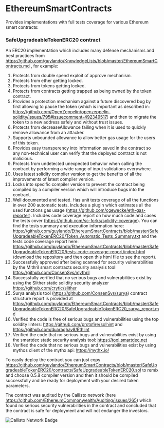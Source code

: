 # EthereumSmartContracts
Provides implementations with full tests coverage for various Ethereum smart contracts:

### SafeUpgradeableTokenERC20 contract

An ERC20 implementation which includes many defense mechanisms and best practices from https://github.com/guylando/KnowledgeLists/blob/master/EthereumSmartContracts.md , for example:
1. Protects from double spend exploit of approve mechanism.
2. Protects from ether getting locked.
3. Protects from tokens getting locked.
4. Protects from contracts getting trapped as being owned by the token contract.
5. Provides a protection mechanism against a future discovered bug by first allowing to pause the token (which is important as described in: https://github.com/OpenZeppelin/openzeppelin-solidity/issues/795#issuecomment-492349517) and then to migrate the token to a new address safely and without trust issues.
6. Protects from decreaseAllowance failing when it is used to quickly remove allowance from an attacker.
7. Supports unbounded allowance to allow better gas usage for the users of this token.
8. Provides easy transperency into information saved in the contract so any non-technical user can verify that the deployed contract is not malicious.
9. Protects from undetected unexpected behavior when calling the contract by performing a wide range of input validations everywhere.
10. Uses latest solidity compiler version to get the benefits of all the improvements of latest compiler version.
11. Locks into specific compiler version to prevent the contract being compiled by a compiler version which will introduce bugs into the contract.
12. Well documented and tested. Has unit tests coverage of all the functions in over 200 automatic tests. Includes a plugin which estimates all the used functions gas usage (https://github.com/cgewecke/eth-gas-reporter). Includes code coverage report on how much code and cases the tests cover (https://github.com/sc-forks/solidity-coverage). You can find the tests summary and execution information here: https://github.com/guylando/EthereumSmartContracts/blob/master/SafeUpgradeableTokenERC20/Token_Automatic_Tests_Summary.txt and the tests code coverage report here: https://github.com/guylando/EthereumSmartContracts/blob/master/SafeUpgradeableTokenERC20/tests-code-coverage-report/index.html (download the repository and then open this html file to see the report).
13. Successfully approved after being scanned for security vulnerabilities by the Mithril smart contracts security analysis tool https://github.com/ConsenSys/mythril
14. Successfully verified that no serious bugs and vulnerabilities exist by using the Slither static solidity security analyzer https://github.com/crytic/slither
15. Surya analysis tool (https://github.com/ConsenSys/surya) contract structure report is provided at https://github.com/guylando/EthereumSmartContracts/blob/master/SafeUpgradeableTokenERC20/SafeUpgradeableTokenERC20_surya_report.md
16. Verified the code is free of serious bugs and vulnerabilities using the top solidity linters: https://github.com/protofire/solhint and https://github.com/duaraghav8/Ethlint
17. Verified the code that no serious bugs and vulnerabilities exist by using the smartdec static security analysis tool: https://tool.smartdec.net
18. Verified the code that no serious bugs and vulnerabilities exist by using mythos client of the mythx api: https://mythx.io/

To easily deploy the contract you can just copy https://github.com/guylando/EthereumSmartContracts/blob/master/SafeUpgradeableTokenERC20/contracts/SafeUpgradeableTokenERC20.sol to remix and choose 0.5.8 compiler version and then it should be compiled successfully and be ready for deployment with your desired token parameters.

The contract was audited by the Callisto network (here https://github.com/EthereumCommonwealth/Auditing/issues/265) which found no serious security vulnerabilities in the contract and concluded that the contract is safe for deployment and will not endanger the investors.

![Callisto Network Badge](https://github.com/sneg55/Auditing/blob/master/callisto-badge.png)

